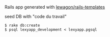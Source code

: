 Rails app generated with [lewagon/rails-templates](https://github.com/lewagon/rails-templates)

seed DB with "code du travail"

```
$ rake db:create
$ psql lexyapp_development < lexyapp.pgsql
```

